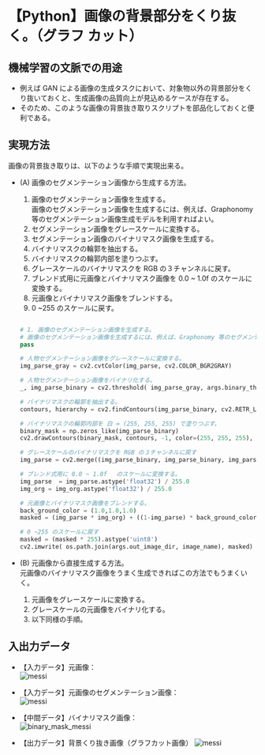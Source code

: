 # 【Python】画像の背景部分をくり抜く。（グラフ カット）

## 機械学習の文脈での用途
- 例えば GAN による画像の生成タスクにおいて、対象物以外の背景部分をくり抜いておくと、生成画像の品質向上が見込めるケースが存在する。
- そのため、このような画像の背景抜き取りスクリプトを部品化しておくと便利である。

## 実現方法
画像の背景抜き取りは、以下のような手順で実現出来る。

- (A) 画像のセグメンテーション画像から生成する方法。
    1. 画像のセグメンテーション画像を生成する。<br>
        画像のセグメンテーション画像を生成するには、例えば、Graphonomy 等のセグメンテーション画像生成モデルを利用すればよい。
    1. セグメンテーション画像をグレースケールに変換する。
    1. セグメンテーション画像のバイナリマスク画像を生成する。
    1. バイナリマスクの輪郭を抽出する。
    1. バイナリマスクの輪郭内部を塗りつぶす。
    1. グレースケールのバイナリマスクを RGB の３チャンネルに戻す。
    1. ブレンド式用に元画像とバイナリマスク画像を 0.0 ~ 1.0f のスケールに変換する。
    1. 元画像とバイナリマスク画像をブレンドする。
    1. 0 ~255 のスケールに戻す。
    ```python

    # 1. 画像のセグメンテーション画像を生成する。
    # 画像のセグメンテーション画像を生成するには、例えば、Graphonomy 等のセグメンテーション画像生成モデルを利用すればよい
    pass

    # 人物セグメンテーション画像をグレースケールに変換する。
    img_parse_gray = cv2.cvtColor(img_parse, cv2.COLOR_BGR2GRAY)

    # 人物セグメンテーション画像をバイナリ化する。
    _, img_parse_binary = cv2.threshold( img_parse_gray, args.binary_threshold, 255, cv2.THRESH_BINARY )

    # バイナリマスクの輪郭を抽出する。
    contours, hierarchy = cv2.findContours(img_parse_binary, cv2.RETR_LIST, cv2.CHAIN_APPROX_SIMPLE)

    # バイナリマスクの輪郭内部を 白 = (255, 255, 255) で塗りつぶす。
    binary_mask = np.zeros_like(img_parse_binary)
    cv2.drawContours(binary_mask, contours, -1, color=(255, 255, 255), thickness=-1)

    # グレースケールのバイナリマスクを RGB の３チャンネルに戻す
    img_parse = cv2.merge((img_parse_binary, img_parse_binary, img_parse_binary))

    # ブレンド式用に 0.0 ~ 1.0f 　のスケールに変換する。
    img_parse  = img_parse.astype('float32') / 255.0
    img_org = img_org.astype('float32') / 255.0

    # 元画像とバイナリマスク画像をブレンドする。
    back_ground_color = (1.0,1.0,1.0)
    masked = (img_parse * img_org) + ((1-img_parse) * back_ground_color )

    # 0 ~255 のスケールに戻す
    masked = (masked * 255).astype('uint8')
    cv2.imwrite( os.path.join(args.out_image_dir, image_name), masked)
    ```

- (B) 元画像から直接生成する方法。<br>
    元画像のバイナリマスク画像をうまく生成できればこの方法でもうまくいく。
    1. 元画像をグレースケールに変換する。
    1. グレースケールの元画像をバイナリ化する。
    1. 以下同様の手順。


## 入出力データ

- 【入力データ】元画像：<br>
    ![messi](https://user-images.githubusercontent.com/25688193/65334339-270ec900-dbfd-11e9-90e3-e188f1baa8e8.png)

- 【入力データ】元画像のセグメンテーション画像：<br>
    ![messi](https://user-images.githubusercontent.com/25688193/65334343-29712300-dbfd-11e9-8599-dab0c5c305b5.png)

- 【中間データ】バイナリマスク画像：<br>
    ![binary_mask_messi](https://user-images.githubusercontent.com/25688193/65334349-2c6c1380-dbfd-11e9-8b83-05147ae1639e.png)

- 【出力データ】背景くり抜き画像（グラフカット画像）
    ![messi](https://user-images.githubusercontent.com/25688193/65334351-2c6c1380-dbfd-11e9-81ab-5b3e7e937f5b.png)
